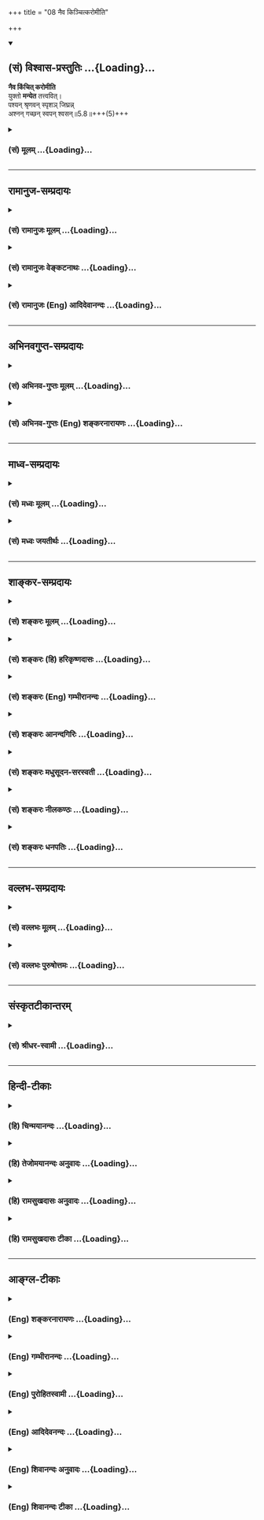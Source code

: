 +++
title = "08 नैव किञ्चित्करोमीति"

+++
<div class="js_include" newlevelforh1="2" title="(सं) विश्वास-प्रस्तुतिः" unfilled url="/mahAbhAratam/shlokashaH/06-bhIShma-parva/03-bhagavad-gItA-parva/saMskRtam/vishvAsa-prastutiH/05_karma-saMnyAsa-yogaH/08_naiva_kinchitkaro.md">
<details open><summary><h2>(सं) विश्वास-प्रस्तुतिः ...{Loading}...</h2></summary>

**नैव किंचित् करोमीति**  
युक्तो **मन्येत** तत्त्ववित्।  
पश्यन् श्रृणवन् स्पृशञ् जिघ्रन्न्  
अश्नन् गच्छन् स्वपन् श्वसन्॥5.8॥+++(5)+++
</details>
</div>
<div class="js_include collapsed" newlevelforh1="3" title="(सं) मूलम्" unfilled url="/mahAbhAratam/shlokashaH/06-bhIShma-parva/03-bhagavad-gItA-parva/saMskRtam/mUlam/05_karma-saMnyAsa-yogaH/08_naiva_kinchitkaro.md">
<details><summary><h3>(सं) मूलम् ...{Loading}...</h3></summary>

नैव किंचित्करोमीति युक्तो मन्येत तत्त्ववित्।  
पश्यन् श्रृणवन्स्पृशञ्जिघ्रन्नश्नन्गच्छन्स्वपन् श्वसन्।।5.8।।
</details>
</div>


_________________
## रामानुज-सम्प्रदायः
<div class="js_include collapsed" newlevelforh1="3" title="(सं) रामानुजः मूलम्" unfilled url="/mahAbhAratam/shlokashaH/06-bhIShma-parva/03-bhagavad-gItA-parva/saMskRtam/rAmAnujaH/mUlam/05_karma-saMnyAsa-yogaH/08_naiva_kinchitkaro.md">
<details><summary><h3>(सं) रामानुजः मूलम् ...{Loading}...</h3></summary>

।।5.8।। एवम् आत्म**तत्त्ववित्** श्रोत्रादीनि ज्ञानेन्द्रियाणि वागादीनि
कर्मेन्द्रियाणि प्राणाः च स्वस्य विषयेषु **वर्तन्ते इति धारयन्**
अनुसन्दधानो न अहं **किञ्चित् करोमि इति मन्येत।** ज्ञानैकस्वभावस्य मम
कर्ममूलेन्द्रियप्राणसम्बन्धकृतम् ईदृशं कर्तृत्वम् न स्वरूपप्रयुक्तम् इति
मन्येत इत्यर्थः।

</details>
</div>
<div class="js_include collapsed" newlevelforh1="3" title="(सं) रामानुजः वेङ्कटनाथः" unfilled url="/mahAbhAratam/shlokashaH/06-bhIShma-parva/03-bhagavad-gItA-parva/saMskRtam/rAmAnujaH/venkaTanAthaH/05_karma-saMnyAsa-yogaH/08_naiva_kinchitkaro.md">
<details><summary><h3>(सं) रामानुजः वेङ्कटनाथः ...{Loading}...</h3></summary>

5.8 इत्यादिकं ह्यनन्तरमुच्यत इति भावः। न लिप्यते इत्यत्र सवासनं
सम्बन्धनिषेधो विवक्षित इत्याह न सम्बध्यत इति। प्रस्तुतार्थतया निगमयति अत
इति।  
  
।।5.  
  

</details>
</div>
<div class="js_include collapsed" newlevelforh1="3" title="(सं) रामानुजः (Eng) आदिदेवानन्दः" unfilled url="/mahAbhAratam/shlokashaH/06-bhIShma-parva/03-bhagavad-gItA-parva/saMskRtam/rAmAnujaH/english/AdidevAnandaH/05_karma-saMnyAsa-yogaH/08_naiva_kinchitkaro.md">
<details><summary><h3>(सं) रामानुजः (Eng) आदिदेवानन्दः ...{Loading}...</h3></summary>

5.8 - 5.9 Thus he who knows the truth concerning the self should reflect in mind that the ear and the other organs of sensation (Jnanendriyas) as also organs of action (Karmendriyas) and the vital currents (the Pranas)
are occupied with their own respective objects. Thus he should know, 'I do not do anything at all.' He should reflect, 'My intrinsic nature is one of knowledge. The sense of agency comes because of the association of the self with the senses and the Pranas which are rooted in Karma. It does not spring from my essential nature.'

</details>
</div>


_________________
## अभिनवगुप्त-सम्प्रदायः
<div class="js_include collapsed" newlevelforh1="3" title="(सं) अभिनव-गुप्तः मूलम्" unfilled url="/mahAbhAratam/shlokashaH/06-bhIShma-parva/03-bhagavad-gItA-parva/saMskRtam/abhinava-guptaH/mUlam/05_karma-saMnyAsa-yogaH/08_naiva_kinchitkaro.md">
<details><summary><h3>(सं) अभिनव-गुप्तः मूलम् ...{Loading}...</h3></summary>

।।5.7 5.11।। योगयुक्त इत्यादि आत्मसिद्धये इत्यन्तम्। सर्वभूतानामात्मभूतः
आत्मा यस्य स सर्वमपि कुर्वाणो न लिप्यते अकरणप्रतिषेधारूढत्वात्। अत एव
दर्शनादीनि कुर्वन्नपि असौ एवं धारयति प्रतिपत्तिदार्ढ्येन निश्चिनुते
चक्षुरादीनामिन्द्रियाणां यदि स्वविषयेषु प्रवृत्तिः मम किमायातम् न हि
अन्यस्य कृतेनापरस्य +++(S अन्यस्य कृतेनान्यस्य अन्यकृतेन परस्य)+++ लेपः इति।
तदेव ब्रह्मणि कर्मणां समर्पणम्। अत्र चिह्नम् अस्य गतसङ्गता। अतो न
लिप्यते। योगिनश्च केवलैः सङ्गरहितैः परस्परानपेक्षिभिश्च कायादिभिः
कुर्वन्ति कर्माणि सङ्गाभावात्।

</details>
</div>
<div class="js_include collapsed" newlevelforh1="3" title="(सं) अभिनव-गुप्तः (Eng) शङ्करनारायणः" unfilled url="/mahAbhAratam/shlokashaH/06-bhIShma-parva/03-bhagavad-gItA-parva/saMskRtam/abhinava-guptaH/english/shankaranArAyaNaH/05_karma-saMnyAsa-yogaH/08_naiva_kinchitkaro.md">
<details><summary><h3>(सं) अभिनव-गुप्तः (Eng) शङ्करनारायणः ...{Loading}...</h3></summary>

5.8 See Comment under 5.11

</details>
</div>


_________________
## माध्व-सम्प्रदायः
<div class="js_include collapsed" newlevelforh1="3" title="(सं) मध्वः मूलम्" unfilled url="/mahAbhAratam/shlokashaH/06-bhIShma-parva/03-bhagavad-gItA-parva/saMskRtam/madhvaH/mUlam/05_karma-saMnyAsa-yogaH/08_naiva_kinchitkaro.md">
<details><summary><h3>(सं) मध्वः मूलम् ...{Loading}...</h3></summary>

।।5.8 5.9।। सन्न्यासं स्पष्टयति पुनः श्लोकद्वयेन।

</details>
</div>
<div class="js_include collapsed" newlevelforh1="3" title="(सं) मध्वः जयतीर्थः" unfilled url="/mahAbhAratam/shlokashaH/06-bhIShma-parva/03-bhagavad-gItA-parva/saMskRtam/madhvaH/jayatIrthaH/05_karma-saMnyAsa-yogaH/08_naiva_kinchitkaro.md">
<details><summary><h3>(सं) मध्वः जयतीर्थः ...{Loading}...</h3></summary>

।।5.8 5.9।। नैव किञ्चिदित्यादेः प्रतिपाद्यमाह **सन्न्यासमि**ति। ज्ञेयः
इत्यादिनाविशुद्धात्मा इत्यादिना च स्पष्टीकृतत्वात् **पुनरि**ति। स्पष्टं
च प्रागनुक्तसङ्कल्पत्यागस्याभिधानात्।

</details>
</div>


_________________
## शाङ्कर-सम्प्रदायः
<div class="js_include collapsed" newlevelforh1="3" title="(सं) शङ्करः मूलम्" unfilled url="/mahAbhAratam/shlokashaH/06-bhIShma-parva/03-bhagavad-gItA-parva/saMskRtam/shankaraH/mUlam/05_karma-saMnyAsa-yogaH/08_naiva_kinchitkaro.md">
<details><summary><h3>(सं) शङ्करः मूलम् ...{Loading}...</h3></summary>

।।5.8 5.9।। **नैव किञ्चित् करोमीति युक्तः** समाहितः सन् **मन्येत**
चिन्तयेत् **तत्त्ववित्** आत्मनो याथात्म्यं तत्त्वं वेत्तीति तत्त्ववित्
परमार्थदर्शीत्यर्थः।। कदा कथं वा तत्त्वमवधारयन् मन्येत इति उच्यते
पश्यन्निति। मन्येत इति पूर्वेण संबन्धः। यस्य एवं तत्त्वविदः
सर्वकार्यकरणचेष्टासु कर्मसु अकर्मैव पश्यतः सम्यग्दर्शिनः तस्य
सर्वकर्मसंन्यासे एव अधिकारः कर्मणः अभावदर्शनात्। न हि मृगतृष्णिकायाम्
उदकबुद्ध्या पानाय प्रवृत्तः उदकाभावज्ञानेऽपि तत्रैव पानप्रयोजनाय
प्रवर्तते।।  
  
यस्तु पुनः अतत्त्ववित् प्रवृत्तश्च कर्मयोगे

</details>
</div>
<div class="js_include collapsed" newlevelforh1="3" title="(सं) शङ्करः (हि) हरिकृष्णदासः" unfilled url="/mahAbhAratam/shlokashaH/06-bhIShma-parva/03-bhagavad-gItA-parva/saMskRtam/shankaraH/hindI/harikRShNadAsaH/05_karma-saMnyAsa-yogaH/08_naiva_kinchitkaro.md">
<details><summary><h3>(सं) शङ्करः (हि) हरिकृष्णदासः ...{Loading}...</h3></summary>

।।5.8।। तत्त्वको समझकर कब और किस प्रकार ऐसे माने सो कहते हैं ( देखता
सुनता छूता सूँघता खाता चलता सोता श्वास लेता बोलता त्याग करता ग्रहण करता
तथा आँखोंको खोलता और मूँदता हुआ भी इन्द्रियाँ इन्द्रियोंके विषयमें बर्त
रही हैं ऐसे समझकर ) ऐसे माने कि मैं कुछ भी नहीं करता। इस प्रकार इसका
पहलेके आधे श्लोकसे सम्बन्ध है। जो इस प्रकार तत्त्वज्ञानी है अर्थात् सब
इन्द्रियाँ और अन्तःकरणोंकी चेष्टारूप कर्मोंमें अकर्म देखनेवाला है वह
अपनेमें कर्मोंका अभाव देखता है इसलिये उस यथार्थ ज्ञानीका
सर्वकर्मसंन्यासमें ही अधिकार है। क्योंकि मृगतृष्णिकामें जल समझकर उसको
पीनेके लिये प्रवृत्त हुआ मनुष्य उसमें जलके अभावका ज्ञान हो जानेपर फिर भी
वही जल पीनेके लिये प्रवृत्त नहीं होता।

</details>
</div>
<div class="js_include collapsed" newlevelforh1="3" title="(सं) शङ्करः (Eng) गम्भीरानन्दः" unfilled url="/mahAbhAratam/shlokashaH/06-bhIShma-parva/03-bhagavad-gItA-parva/saMskRtam/shankaraH/english/gambhIrAnandaH/05_karma-saMnyAsa-yogaH/08_naiva_kinchitkaro.md">
<details><summary><h3>(सं) शङ्करः (Eng) गम्भीरानन्दः ...{Loading}...</h3></summary>

5.8 Yuktah, remaining absorbed in the Self; tattva-vit, the knower of
Reality-knower of the real nature of Truth, of the Self, i.e., the seer
of the supreme Reality; manyeta, should think; 'na karomi eva, I
certainly do not do; kincit, anything.' Having realized the Truth, when
or how should he think; This is being answered; Api, even; pasyan, while
seeing; srnvan, hearing; sprsan, touching; jighran, smelling; asnan,
eating; gacchan, moving; svapan, sleeping; svasan, breathing; pralapan,
speaking; visrjan, releasing; grhnan, holding; unmisan, opening;
nimisan, closing the eyes. All these are to be connected with the above
manyeta (should think). For the man who has known the Truth thus, who
finds nothing but inaction in action-in all the movements of the body
and organs-, and who has full realization, there is competence only for
giving up all actions because of his realization of the nonexistence of
actions. Indeed, one who proceeds to drink water in a mirage thinking
that water is there, surely does not go there itself for drinking water
even after knowing that no water exists there!

</details>
</div>
<div class="js_include collapsed" newlevelforh1="3" title="(सं) शङ्करः आनन्दगिरिः" unfilled url="/mahAbhAratam/shlokashaH/06-bhIShma-parva/03-bhagavad-gItA-parva/saMskRtam/shankaraH/AnandagiriH/05_karma-saMnyAsa-yogaH/08_naiva_kinchitkaro.md">
<details><summary><h3>(सं) शङ्करः आनन्दगिरिः ...{Loading}...</h3></summary>

।।5.8।। कर्माण्यङ्गीकृत्य तैरस्य विदुषो बन्धो नास्तीत्युक्तमिदानीं
वस्तुतस्तस्य कर्माण्येव न सन्तीत्याह **नचेति।** लोकदृष्ट्या विदुषोऽपि
कर्माणि सन्तीत्याशङ्क्य स्वदृष्ट्या तदभावमभिप्रेत्याह **नैवेति।**

</details>
</div>
<div class="js_include collapsed" newlevelforh1="3" title="(सं) शङ्करः मधुसूदन-सरस्वती" unfilled url="/mahAbhAratam/shlokashaH/06-bhIShma-parva/03-bhagavad-gItA-parva/saMskRtam/shankaraH/madhusUdana-sarasvatI/05_karma-saMnyAsa-yogaH/08_naiva_kinchitkaro.md">
<details><summary><h3>(सं) शङ्करः मधुसूदन-सरस्वती ...{Loading}...</h3></summary>

।।5.8।। एतदेव विवृणोति द्वाभ्यां
चक्षुरादिज्ञानेन्द्रियैर्वागादिकर्मेन्द्रियैः
प्राणादिवायुभेदैरन्तःकरणचतुष्टयेन च तत्तच्चेष्टासु क्रियमाणासु
इन्द्रियाणि इन्द्रियादीन्येवेन्द्रियार्थेषु स्वस्वविषयेषु वर्तन्ते
प्रवर्तन्ते नत्वहमिति धारयन्नवधारयन् नैव किंचित्करोमीति मन्येत मन्यते।
तत्त्ववित्परामार्थदर्शी युक्तः समाहितचित्तः। अथवा आदौ युक्तः कर्मयोगेन
पश्चादन्तःकरणशुद्धिद्वारेण तत्त्वविद्भूत्वा नैव किंचित्करोमीति मन्यत इति
संबन्धः।

</details>
</div>
<div class="js_include collapsed" newlevelforh1="3" title="(सं) शङ्करः नीलकण्ठः" unfilled url="/mahAbhAratam/shlokashaH/06-bhIShma-parva/03-bhagavad-gItA-parva/saMskRtam/shankaraH/nIlakaNThaH/05_karma-saMnyAsa-yogaH/08_naiva_kinchitkaro.md">
<details><summary><h3>(सं) शङ्करः नीलकण्ठः ...{Loading}...</h3></summary>

।।5.8 5.9।। न लिप्यत इत्येतदुपपादयति **नैवेति** **द्वाभ्याम्।**
तत्त्ववित् अहं नैव किंचित्करोमीति मन्येत मन्यते। तत्र हेतुः। इन्द्रियाणि
उपलक्षणमिदं प्राणादेरपि। इन्द्रियादय इन्द्रियार्थेषु स्वेषु विषयेषु
वर्तन्ते इति धारयन्निश्चिन्वन्नत्वहं विषयेषु वर्ते इति मन्यते।
धारयन्निति हेतौ शतृप्रत्ययः। अत्र दर्शनादयः पञ्चज्ञानेन्द्रियाणां
व्यापाराः। गमनविसर्गप्रलपनग्रहणानि कर्मेन्द्रियाणाम्। तानिच
आनन्दस्योपलक्षणानि। श्वसन्निति प्राणस्य स्वपन्निति बुद्धेः
उन्मेषणनिमेषणे कूर्माख्यप्राणस्येति विभागः। क्रमस्त्वविवक्षितः। एतानि
कुर्वन्नप्यभिमानाभावान्न लिप्यत इत्यर्थः।

</details>
</div>
<div class="js_include collapsed" newlevelforh1="3" title="(सं) शङ्करः धनपतिः" unfilled url="/mahAbhAratam/shlokashaH/06-bhIShma-parva/03-bhagavad-gItA-parva/saMskRtam/shankaraH/dhanapatiH/05_karma-saMnyAsa-yogaH/08_naiva_kinchitkaro.md">
<details><summary><h3>(सं) शङ्करः धनपतिः ...{Loading}...</h3></summary>

।।5.8 5.9।। कुर्वन्नपि कुतो न लिप्यत इत्याशङ्क्य यतोऽसौ परमार्थतो न
करोतीत्याह द्वाभ्याम् **नैवेति।** युक्तः समाहितः सन्नादौ कर्मयोगयुक्त
इति वाऽयं पक्षोऽध्याहारसापेक्षत्वादाचार्यैरुपेक्षितिः।
तत्त्ववित्परमार्थदर्शी नैव किंचित्करोमीति मन्येत मन्यते।
कदेत्यपेक्षायामाह पश्यन्नित्यादि। अपेः सर्वत्र संबन्धः।
पश्यन्नित्यादिज्ञानेन्द्रियाणां व्यापारान् गच्छन्निति पादयोर्व्यापारं
स्वपन्निति बुद्धेः श्वसन्निति प्राणस्य प्रलपन्निति वाचः विसृजन्निति
पायूपस्थयोः गृह्णन्निति हस्तयोः उन्मिषन्निमिषन्निति कूर्माख्यप्राणस्य
कुर्वन्नपीन्द्रियाणीन्द्रियार्थेषु वर्तन्ते नाहमसङ्ग आत्मेति धारयन्
बुद्य्धा निश्चयं कुर्वन् किंचित्सरोमीति तत्त्वविन्मन्यतेऽतो न लिप्यत
इत्यर्थः। यद्वानन्वेवं कर्तृत्वाभिमानशून्य इन्द्रियैः प्रतिषिद्धमपि
कुर्यादित्यत आह **इन्द्रियाणीति।** इन्द्रियाणीन्द्रियार्थेष्विष्टेषु
विषयेषु वर्तन्त इति हेतोरन्याय्यमपि कुर्युरित्य इन्द्रियाणि
धारयन्त्त्स्वायत्तानि यथेष्टसंचारपराङ्भुखानि कुर्वन्निति। अस्मिन्पक्षे
प्रकरणविरोधोऽनुषक्लेशश्च परिहर्तव्यः।

</details>
</div>


_________________
## वल्लभ-सम्प्रदायः
<div class="js_include collapsed" newlevelforh1="3" title="(सं) वल्लभः मूलम्" unfilled url="/mahAbhAratam/shlokashaH/06-bhIShma-parva/03-bhagavad-gItA-parva/saMskRtam/vallabhaH/mUlam/05_karma-saMnyAsa-yogaH/08_naiva_kinchitkaro.md">
<details><summary><h3>(सं) वल्लभः मूलम् ...{Loading}...</h3></summary>

।।5.8 5.9।। कुर्वन्नपि न लिप्यते इत्येतद्विरुद्धमित्याशङ्क्य
सर्वेन्द्रियव्यापारसत्वेऽपि कर्तृत्त्वाद्यभिमानाभावेन
निर्द्वन्द्वत्वान्न विरुद्धमित्याह नैव किञ्चिदिति। मनस इन्द्रियाणां च
व्यापाराःउन्मिषन्निमिषन्नपि इत्यन्तं निर्दिष्टाः। स्वविषयेषु
हीमानीन्द्रियाणि प्रवर्त्तन्ते नाहमिति। साङ्ख्यवद्धारवन् न लिप्यते। तथा
चोक्तं सूत्रकृतातदविगम उत्तरपूर्वाघयोरश्लेषविनाशौ ब्र.सू.4।1।13 इति।
कर्मभिर्न स बध्यते इति।

</details>
</div>
<div class="js_include collapsed" newlevelforh1="3" title="(सं) वल्लभः पुरुषोत्तमः" unfilled url="/mahAbhAratam/shlokashaH/06-bhIShma-parva/03-bhagavad-gItA-parva/saMskRtam/vallabhaH/puruShottamaH/05_karma-saMnyAsa-yogaH/08_naiva_kinchitkaro.md">
<details><summary><h3>(सं) वल्लभः पुरुषोत्तमः ...{Loading}...</h3></summary>

  
  
।।5.8।। ननु नियतफलस्य कर्मणः कृतस्य कथं न फलं इत्याशङ्क्याह नैव
किञ्चिदित्यादित्रयेण। तत्त्ववित् भगवदिङ्गितज्ञः युक्तः मद्भावयुक्तः
सन्नैव किञ्चित्करोमि अहं किञ्चिदपि न करोमि किन्तु भगवदिच्छया तदाज्ञया
यथा स कारयति तथा वारिवशात्तृणादिचलनवत् कर्म किमपि मत्तो न भवति न त्वहं
करोमि इति यो मन्येत स पापेन कर्मजफलेन न लिप्यते। एवंरूपस्य स्थितिमाह
पश्यन्निति। भावात्मकेन मनसा स्थिरीकृतालौकिकेन्द्रियैश्चक्षुःप्रभृतिभिः
पश्यन् भगवत्स्वरूपदर्शनं कुर्वन् शृण्वन् भगवत्कूजितवेण्वादिशब्दान्
स्पृशन् भगवच्चरणारविन्दस्पर्श कुर्वन् जिघ्रन् भगवन्मुखामोदाद्याघ्राणं
कुर्वन् अश्रन्৷৷. गच्छन् गोचारणादिलीलायां सङ्गे गच्छन् स्वपन् लीलादिसमये
नेत्रमुद्रणं कुर्वन् श्वसन् विप्रयोगादिना श्वासविमोकं कुर्वन् प्रलपन्
तद्भावेन मत्तावस्थायां भ्रमरवद्गानं कुर्वन् विसृजन् तदवस्थायामेव दूरे
यच्छन् गृह्णन् तदवस्थयैवालिङ्गनादि चरणेषु कुर्वन् उन्मिषन्
मत्तावस्थात्यागेन स्वरूपानुभवं कुर्वन् निमिषन् तत्सुखानुभवेन
नेत्रनिमीलनं कुर्वन् इन्द्रियाणि इन्द्रियार्थेषु भगवदवयवेषु वर्तन्त इति
धारयन्।

</details>
</div>


_________________
## संस्कृतटीकान्तरम्
<div class="js_include collapsed" newlevelforh1="3" title="(सं) श्रीधर-स्वामी" unfilled url="/mahAbhAratam/shlokashaH/06-bhIShma-parva/03-bhagavad-gItA-parva/saMskRtam/shrIdhara-svAmI/05_karma-saMnyAsa-yogaH/08_naiva_kinchitkaro.md">
<details><summary><h3>(सं) श्रीधर-स्वामी ...{Loading}...</h3></summary>

।।5.8 5.9।। कर्म कुर्वन्नपि न लिप्यत इत्येतद्विरुद्धमित्याशङ्क्य
कर्तृत्वाभिमानाभावान्न विरुद्धमित्याह **नैवेति** द्वाभ्याम्। कर्मयोगेन
युक्तः क्रमेण तत्त्वविद्भूत्वा दर्शनश्रवणादीनि कुर्वन्नपि
इन्द्रियाणीन्द्रियार्थेषु वर्तन्त इति धारयन्बुद्ध्या निश्चित्य
किंचिदप्यहं न करोमीति मन्येत मन्यते। तत्र दर्शनश्रवणस्पर्शनावघ्राणाशनानि
चक्षुरादिज्ञानेन्द्रियव्यापाराः गतिः पादयोः स्वापो बुद्धेः श्वासः
प्राणस्य प्रलपनं वागिन्द्रियस्य विसर्गः पायूपस्थयोः ग्रहणं हस्तयोः
उन्मेषणनिमेषणे कूर्माख्यप्राणस्येति विवेकः। एतानि कर्माणि
कुर्वन्नप्यनभिमानाद्ब्रह्मविन्न लिप्यते। तथाच पारमर्षं सूत्रं तदधिगम
उत्तरपूर्वाघयोरश्लेषविनाशौ तद्व्यपदेशात इति।

</details>
</div>


_________________
## हिन्दी-टीकाः
<div class="js_include collapsed" newlevelforh1="3" title="(हि) चिन्मयानन्दः" unfilled url="/mahAbhAratam/shlokashaH/06-bhIShma-parva/03-bhagavad-gItA-parva/hindI/chinmayAnandaH/05_karma-saMnyAsa-yogaH/08_naiva_kinchitkaro.md">
<details><summary><h3>(हि) चिन्मयानन्दः ...{Loading}...</h3></summary>

।।5.8।। See commentary under 5.9

</details>
</div>
<div class="js_include collapsed" newlevelforh1="3" title="(हि) तेजोमयानन्दः अनुवादः" unfilled url="/mahAbhAratam/shlokashaH/06-bhIShma-parva/03-bhagavad-gItA-parva/hindI/tejomayAnandaH/anuvAdaH/05_karma-saMnyAsa-yogaH/08_naiva_kinchitkaro.md">
<details><summary><h3>(हि) तेजोमयानन्दः अनुवादः ...{Loading}...</h3></summary>

।।5.8।। तत्त्ववित् युक्त पुरुष यह सोचेगा (अर्थात् जानता है) कि "मैं
किंचित् मात्र कर्म नहीं करता हूँ" देखता हुआ, सुनता हुआ, स्पर्श करता
हुआ, सूंघता हुआ, खाता हुआ, चलता हुआ, सोता हुआ, श्वास लेता हुआ,।।

</details>
</div>
<div class="js_include collapsed" newlevelforh1="3" title="(हि) रामसुखदासः अनुवादः" unfilled url="/mahAbhAratam/shlokashaH/06-bhIShma-parva/03-bhagavad-gItA-parva/hindI/rAmasukhadAsaH/anuvAdaH/05_karma-saMnyAsa-yogaH/08_naiva_kinchitkaro.md">
<details><summary><h3>(हि) रामसुखदासः अनुवादः ...{Loading}...</h3></summary>

।।5.8 -- 5.9।। तत्त्वको जाननेवाला साङ्ख्ययोगी देखता, सुनता, छूता, सूँघता,
खाता, चलता, ग्रहण करता, बोलता, मल-मूत्र का त्याग करता, सोता, श्वास लेता
तथा आँखें खोलता और मूँदता भी सम्पूर्ण इन्द्रियाँ इन्द्रियोंके विषयोंमें
बरत रही हैं' -- ऐसा समझकर 'मैं (स्वयं) कुछ भी नहीं करता हूँ' -- ऐसा
माने।

</details>
</div>
<div class="js_include collapsed" newlevelforh1="3" title="(हि) रामसुखदासः टीका" unfilled url="/mahAbhAratam/shlokashaH/06-bhIShma-parva/03-bhagavad-gItA-parva/hindI/rAmasukhadAsaH/TIkA/05_karma-saMnyAsa-yogaH/08_naiva_kinchitkaro.md">
<details><summary><h3>(हि) रामसुखदासः टीका ...{Loading}...</h3></summary>

5.8।।***व्याख्या--*'तत्त्ववित् युक्तः'--**यहाँ ये पद साङ्ख्ययोगके
विवेकशील साधकके वाचक हैं, जो तत्त्ववित् महापुरुषकी तरह निर्भ्रान्त अनुभव
करनेके लिये तत्पर रहता है। उसमें ऐसा विवेक जाग्रत् हो गया है कि सब
क्रियाएँ प्रकृतिमें ही हो रही हैं, उन क्रियाओंका मेरे साथ कोई सम्बन्ध है
ही नहीं। जो अपनेमें अर्थात् स्वरूपमें कभी किञ्चिन्मात्र भी किसी क्रियाके
कर्तापनको नहीं देखता, वह **'तत्त्ववित्'** है। उसमें नित्य-निरन्तर
स्वाभाविक ही यह सावधानी रहती है कि स्वरूपमें कर्तापन है ही नहीं।
प्रकृतिके कार्य शरीर, इन्द्रियाँ, मन बुद्धि, प्राण आदिके साथ वह कभी भी
अपनी एकता स्वीकार नहीं करता, इसलिये इनके द्वारा होनेवाली क्रियाओंको वह
अपनी क्रियाएँ मान ही कैसे सकता है;वास्तवमें उपर्युक्त स्थिति स्वरूपसे
सभी मनुष्योंकी है; परन्तु वे भूलसे स्वरूपको क्रियाओंका कर्ता मान लेते
हैं (गीता 3। 27)। परमात्माकी जिस शक्तिसे समष्टि संसारकी क्रियाएँ हो रही
हैं, उसी शक्तिसे व्यष्टि शरीरकी क्रियाएँ भी हो रही हैं। परन्तु समष्टिके
ही क्षुद्र अंश व्यष्टिके साथ अपना सम्बन्ध मान लेनेके कारण मनुष्य
व्यष्टिकी कुछ क्रियाओँको अपनी क्रियाएँ मानने लग जाता है। इस मान्यताको
हटानेके ही लिये भगवान् कहते हैं कि साधक अपनेको कभी कर्ता न माने। जबतक
किसी भी अंशमें कर्तापनकी मान्यता है, तबतक वह साधक कहा जाता है। जब
अपनेमें कर्तापनकी मान्यताका सर्वथा अभाव होकर अपने स्वरूपका अनुभव हो जाता
है, तब वह तत्त्ववित् महापुरुष कहा जाता है। जैसे स्वप्नसे जगनेपर मनुष्यका
स्वप्नसे बिलकुल सम्बन्ध नहीं रहता, ऐसे ही तत्त्ववित् महापुरुषका
शरीरादिसे होनेवाली क्रियाओंसे बिलकुल सम्बन्ध (कर्तापन) नहीं रहता। यहाँ
**'तत्त्ववित्'**वही है, जो प्रकृति और पुरुषके विभागको अर्थात् गुण और
क्रिया सब प्रकृतिमें है, प्रकृतिसे अतीत तत्त्वमें गुण और क्रिया नहीं
है--इसको ठीक-ठीक जानता है। प्रकृतिसे अतीत निर्विकार तत्त्व तो सबका
प्रकाशक और आधार है। सबका प्रकाशक होता हुआ भी वह प्रकाश्यके अन्तर्गत
ओतप्रोत है। प्रकाश्य (शरीर आदि) में घुला-मिला रहनेपर भी प्रकाशक प्रकाशक
ही है और प्रकाश्य प्रकाश्य ही है। ऐसे ही वह सबका आधार होता हुआ भी सबके
(आधेयके) कण-कणमें व्याप्त है; पर वह कभी आधेय नहीं होता। कारण कि जो
प्रकाशक और आधार है, उसमें करना और होना नहीं है। करना और होनारूप परिवर्तन
तो प्रकाश्य अथवा आधेयमें ही है। इस तरह प्रकाशक और प्रकाश्य आधार और
आधेयके भेद-(विभाग-) को जो ठीक तरहसे जानता है, वही 'तत्त्ववित्' है। इसी
प्रकृति (क्षेत्र) और पुरुष-(क्षेत्रज्ञ-) के विभागको जाननेकी बात भगवान्ने
पहले दूसरे अध्यायके सोलहवें श्लोकमें और आगे सातवें अध्यायके चौथे-पाँचवें
तथा तेरहवें अध्यायके दूसरे, उन्नीसवें, तेईसवें और चौंतीसवें श्लोकमें कही
है।  
  
**'पश्यञ्शृण्वन्स्पृशन् ৷৷. उन्मिषन्निमिषन्नपि'--**यहाँ देखना, सुनना,
स्पर्श करना, सूँघना और खाना--ये पाँचों क्रियाएँ (क्रमशः नेत्र, श्रोत्र,
त्वचा, घ्राण और रसना --इन पाँच) ज्ञानेन्द्रियोंकी हैं। चलना, ग्रहण करना,
बोलना और मल-मूत्रका त्याग करना--ये चारों क्रियाएँ (क्रमशः पाद, हस्त,
वाक्, उपस्थ और गुदा--इन पाँच) कर्मेन्द्रियोंकी हैं **(टिप्पणी प₀ 290)**।
सोना--यह एक क्रिया अन्तःकरणकी है। श्वास लेना--यह एक क्रिया प्राणकी और
आँखें खोलना तथा मूँदना--ये दो क्रियाएँ 'कूर्म 'नामक उपप्राणकी
हैं। उपर्युक्त तेरह क्रियाएँ देकर भगवान्ने ज्ञानेन्द्रियाँ,
कर्मेन्द्रियाँ, अन्तःकरण, प्राण और उपप्राणसे होनेवाली सम्पूर्ण
क्रियाओँका उल्लेख कर दिया है। तात्पर्य यह है कि सम्पूर्ण क्रियाएँ
प्रकृतिके कार्य शरीर, इन्द्रियाँ, मन, बुद्धि, प्राण आदिके द्वारा ही होती
हैं, स्वयंके द्वारा नहीं। दूसरा एक भाव यह भी प्रतीत होता है कि
साङ्ख्ययोगीके द्वारा वर्ण, आश्रम, स्वभाव, परिस्थिति आदिके अनुसार
शास्त्रविहित शरीर-निर्वाहकी क्रियाएँ, खान-पान, व्यापार करना, उपदेश देना,
लिखना ,पढ़ना, सुनना, सोचना आदि क्रियाएँ न होती हों--ऐसी बात नहीं है।
उसके द्वारा ये सब क्रियाएँ हो सकती हैं। मनुष्य अपनेको उन्हीं क्रियाओँका
कर्ता मानता है, जिनको वह जानकर अर्थात् मन-बुद्धिपूर्वक करता है; जैसे
पढ़ना, लिखना, सोचना, देखना, भोजन करना आदि। परन्तु अनेक क्रियाएँ ऐसी होती
हैं, जिन्हें मनुष्य जानकर नहीं करता; जैसे--श्वासका आना-जाना, आँखोंका
खुलना और बंद होना आदि। फिर इन क्रियाओंका कर्ता अपनेको न माननेकी बात इस
श्लोकमें कैसे कही गयी; इसका उत्तर यह है कि सामान्यरूपसे श्वासोंका
आना-जाना आदि क्रियाएँ स्वाभाविक होनेवाली हैं; किन्तु प्राणायाम आदिमें
मनुष्य श्वास लेना आदि क्रियाएँ जानकर करता है। ऐसे ही आँखोको खोलना और बंद
करना भी जानकर किया जा सकता है। इसलिये इन क्रियाओंका कर्ता भी अपनेको न
माननेके लिये कहा गया है। दूसरी बात, जैसे मनुष्य **'श्वसन् उन्मिषन्
निमिषन्'** (श्वास लेना, आँखोंको खोलना और मूँदना)--इन क्रियाओंको
स्वाभाविक मानकर इनमें अपना कर्तापन नहीं मानता, ऐसे ही अन्य क्रियाओंको भी
स्वाभाविक मानकर उनमें अपना कर्तापन नहीं मानना चाहिये। यहाँ **'पश्यन्'**
आदि जो तेरह क्रियाएँ बतायी हैं, इनका बिना किसी आधारके होना सम्भव नहीं
है। ये क्रियाएँ जिसके आश्रित होती हैं अर्थात् इन क्रियाओंका जो आधार है,
उसमें कभी कोई क्रिया नहीं होती। ऐसे ही प्रकाशित होनेवाली ये सम्पूर्ण
क्रियाएँ बिना किसी प्रकाशके सिद्ध नहीं हो सकतीं। जिस प्रकाशसे ये
क्रियाएँ प्रकाशित होती है, जिस प्रकाशके अन्तर्गत होती हैं, उस प्रकाशमें
कभी कोई क्रिया हुई नहीं, होती नहीं, होगी नहीं, हो सकती नहीं और होनी
सम्भव भी नहीं। ऐसा वह तत्त्व सबका आधार, प्रकाशक और स्वयं प्रकाशस्वरूप
है। वह सबमें रहता हुआ भी कुछ नहीं करता। उस तत्त्वकी तरफ लक्ष्य करानेमें
ही उपर्युक्त इन तेरह क्रियाओँका तात्पर्य है।

</details>
</div>


_________________
## आङ्ग्ल-टीकाः
<div class="js_include collapsed" newlevelforh1="3" title="(Eng) शङ्करनारायणः" unfilled url="/mahAbhAratam/shlokashaH/06-bhIShma-parva/03-bhagavad-gItA-parva/english/shankaranArAyaNaH/05_karma-saMnyAsa-yogaH/08_naiva_kinchitkaro.md">
<details><summary><h3>(Eng) शङ्करनारायणः ...{Loading}...</h3></summary>

5.8. A master of Yoga, knowing the reality would think 'I do not perform any action at all'. For, he who, while seeing, hearing, touching,
smelling, eating, going, sleeping and breathing;

</details>
</div>
<div class="js_include collapsed" newlevelforh1="3" title="(Eng) गम्भीरानन्दः" unfilled url="/mahAbhAratam/shlokashaH/06-bhIShma-parva/03-bhagavad-gItA-parva/english/gambhIrAnandaH/05_karma-saMnyAsa-yogaH/08_naiva_kinchitkaro.md">
<details><summary><h3>(Eng) गम्भीरानन्दः ...{Loading}...</h3></summary>

5.8-5.9 Remaining absorbed in the Self, the knower of Reality should think, 'I certainly do not do anything', even while seeing, hearing,
touching, smelling, eating, moving, sleeping, breathing, speaking,
releasing, holding, opening and closing the eyes-remembering that the organs function in relation to the objects of the organs.

</details>
</div>
<div class="js_include collapsed" newlevelforh1="3" title="(Eng) पुरोहितस्वामी" unfilled url="/mahAbhAratam/shlokashaH/06-bhIShma-parva/03-bhagavad-gItA-parva/english/purohitasvAmI/05_karma-saMnyAsa-yogaH/08_naiva_kinchitkaro.md">
<details><summary><h3>(Eng) पुरोहितस्वामी ...{Loading}...</h3></summary>

5.8 Though the saint sees, hears, touches, smells, eats, moves, sleeps and breathes, yet he knows the Truth, and he knows that it is not he who acts.

</details>
</div>
<div class="js_include collapsed" newlevelforh1="3" title="(Eng) आदिदेवनन्दः" unfilled url="/mahAbhAratam/shlokashaH/06-bhIShma-parva/03-bhagavad-gItA-parva/english/AdidevanandaH/05_karma-saMnyAsa-yogaH/08_naiva_kinchitkaro.md">
<details><summary><h3>(Eng) आदिदेवनन्दः ...{Loading}...</h3></summary>

5.8 The knower of the truth, who is devoted to Yoga should think, 'I do not at all do anything' even though he is seeing, hearing, touching,
smelling, eating, moving, sleeping, breathing;

</details>
</div>
<div class="js_include collapsed" newlevelforh1="3" title="(Eng) शिवानन्दः अनुवादः" unfilled url="/mahAbhAratam/shlokashaH/06-bhIShma-parva/03-bhagavad-gItA-parva/english/shivAnandaH/anuvAdaH/05_karma-saMnyAsa-yogaH/08_naiva_kinchitkaro.md">
<details><summary><h3>(Eng) शिवानन्दः अनुवादः ...{Loading}...</h3></summary>

5.8 "I do nothing at all," thus would the harmonised knower of Truth think seeing, hearing, touching, smelling, eating, going, sleeping,
breathing.

</details>
</div>
<div class="js_include collapsed" newlevelforh1="3" title="(Eng) शिवानन्दः टीका" unfilled url="/mahAbhAratam/shlokashaH/06-bhIShma-parva/03-bhagavad-gItA-parva/english/shivAnandaH/TIkA/05_karma-saMnyAsa-yogaH/08_naiva_kinchitkaro.md">
<details><summary><h3>(Eng) शिवानन्दः टीका ...{Loading}...</h3></summary>

5.8 न not; एव even; किञ्चित् anything; करोमि I do; इति thus; युक्तः
centred (in the Self); मन्येत should think; तत्त्ववित् the knower of Truth; पश्यन् seeing; श्रृण्वन् hearing; स्पृशन् touching; जिघ्रन्
smelling; अश्नन् eating; गच्छन् going; स्वपन् sleeping; श्वसन्
breathing.No Commentary.

</details>
</div>
